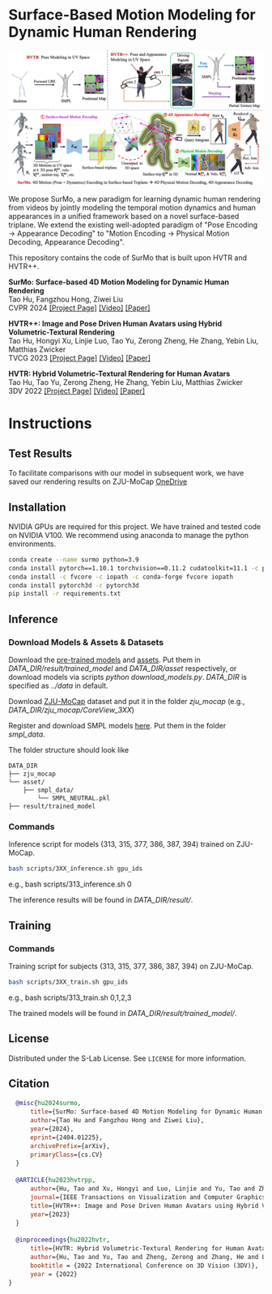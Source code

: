 # Surface-Based Motion Modeling for Dynamic Human Rendering

<img src='docs/figs/summary.jpg'>

We propose SurMo, a new paradigm for learning dynamic human rendering from videos by jointly modeling the temporal motion dynamics and human appearances in a unified framework based on a novel surface-based triplane. We extend the existing well-adopted paradigm of "Pose Encoding → Appearance Decoding" to "Motion Encoding → Physical Motion Decoding, Appearance Decoding".

This repository contains the code of SurMo that is built upon HVTR and HVTR++.

**SurMo: Surface-based 4D Motion Modeling for Dynamic Human Rendering**  
Tao Hu, Fangzhou Hong, Ziwei Liu  
CVPR 2024
[[Project Page]](https://taohuumd.github.io/projects/SurMo) [[Video]](https://www.youtube.com/watch?v=m_rP5HwL53I) [[Paper]](https://arxiv.org/pdf/2404.01225.pdf) 


**HVTR++: Image and Pose Driven Human Avatars using Hybrid Volumetric-Textural Rendering**  
Tao Hu, Hongyi Xu, Linjie Luo, Tao Yu, Zerong Zheng, He Zhang, Yebin Liu, Matthias Zwicker  
TVCG 2023
[[Project Page]](https://TaoHuUMD.github.io/projects/hvtrpp/) [[Video]](https://youtu.be/RdKLfRYtg3I) [[Paper]](https://ieeexplore.ieee.org/document/10190111) 

**HVTR: Hybrid Volumetric-Textural Rendering for Human Avatars**  
Tao Hu, Tao Yu, Zerong Zheng, He Zhang, Yebin Liu, Matthias Zwicker  
3DV 2022
[[Project Page]](https://TaoHuUMD.github.io/projects/hvtr/) [[Video]](https://youtu.be/LE0-YpbLlkY?si=DfXp4vLKUVGCJlKG) [[Paper]](https://arxiv.org/pdf/2112.10203.pdf)


# Instructions

## Test Results
To facilitate comparisons with our model in subsequent work, we have saved our rendering results on ZJU-MoCap [OneDrive](https://1drv.ms/f/c/cd958c29ffd57ddb/Ett91f8pjJUggM1-DQAAAAAB892JXlTtzxmciQIh0MC3bg?e=r1HjCH)


## Installation
NVIDIA GPUs are required for this project. We have trained and tested code on NVIDIA V100.  We recommend using anaconda to manage the python environments.

```bash
conda create --name surmo python=3.9
conda install pytorch==1.10.1 torchvision==0.11.2 cudatoolkit=11.1 -c pytorch
conda install -c fvcore -c iopath -c conda-forge fvcore iopath
conda install pytorch3d -c pytorch3d
pip install -r requirements.txt
```

## Inference


### Download Models & Assets & Datasets

Download the [pre-trained models](https://1drv.ms/f/s!Att91f8pjJXNnBnujIUpx1l4uzss?e=9beDrT) and [assets](https://1drv.ms/f/s!Att91f8pjJXNnBBDe3pVC-vTbG_a?e=WDcxSS). Put them in *DATA_DIR/result/trained_model* and *DATA_DIR/asset* respectively, or download models via scripts *python download_models.py*. *DATA_DIR* is specified as *../data* in default.

Download [ZJU-MoCap](https://github.com/zju3dv/neuralbody/blob/master/INSTALL.md#zju-mocap-dataset) dataset and put it in the folder *zju_mocap* (e.g., *DATA_DIR/zju_mocap/CoreView_3XX*)
 
Register and download SMPL models [here](https://smpl.is.tue.mpg.de/). Put them in the folder *smpl_data*.

The folder structure should look like

```
DATA_DIR
├── zju_mocap
└── asset/
    ├── smpl_data/
        └── SMPL_NEUTRAL.pkl
├── result/trained_model
```

### Commands

Inference script for models (313, 315, 377, 386, 387, 394) trained on ZJU-MoCap.
```bash
bash scripts/3XX_inference.sh gpu_ids
```
e.g., bash scripts/313_inference.sh 0

The inference results will be found in *DATA_DIR/result/*.

## Training

### Commands
Training script for subjects (313, 315, 377, 386, 387, 394) on ZJU-MoCap.
```bash
bash scripts/3XX_train.sh gpu_ids
```
e.g., bash scripts/313_train.sh 0,1,2,3

The trained models will be found in *DATA_DIR/result/trained_model/*.
## License

Distributed under the S-Lab License. See `LICENSE` for more information.

## Citation
```bibtex
  @misc{hu2024surmo,
      title={SurMo: Surface-based 4D Motion Modeling for Dynamic Human Rendering}, 
      author={Tao Hu and Fangzhou Hong and Ziwei Liu},
      year={2024},
      eprint={2404.01225},
      archivePrefix={arXiv},
      primaryClass={cs.CV}
  }

  @ARTICLE{hu2023hvtrpp,
      author={Hu, Tao and Xu, Hongyi and Luo, Linjie and Yu, Tao and Zheng, Zerong and Zhang, He and Liu, Yebin and Zwicker, Matthias},
      journal={IEEE Transactions on Visualization and Computer Graphics}, 
      title={HVTR++: Image and Pose Driven Human Avatars using Hybrid Volumetric-Textural Rendering}, 
      year={2023}
  }

  @inproceedings{hu2022hvtr,
      title={HVTR: Hybrid Volumetric-Textural Rendering for Human Avatars},
      author={Hu, Tao and Yu, Tao and Zheng, Zerong and Zhang, He and Liu, Yebin and Zwicker, Matthias},
      booktitle = {2022 International Conference on 3D Vision (3DV)},
      year = {2022}
}
```